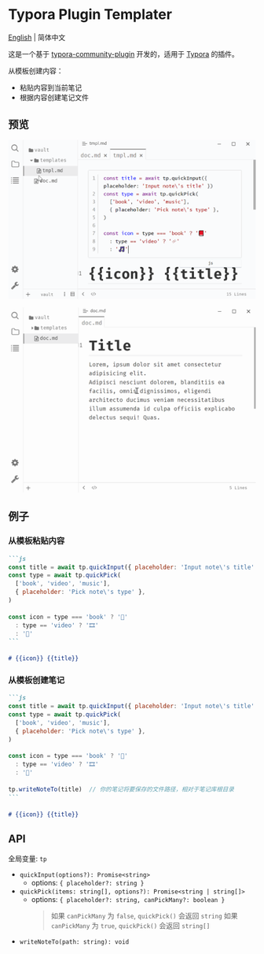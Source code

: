 # Typora Plugin Templater

[English](https://github.com/typora-community-plugin/typora-plugin-wikilink#README.md) | 简体中文

这是一个基于 [typora-community-plugin](https://github.com/typora-community-plugin/typora-community-plugin) 开发的，适用于 [Typora](https://typora.io) 的插件。

从模板创建内容：

- 粘贴内容到当前笔记
- 根据内容创建笔记文件

## 预览

![](./docs/assets/paste-note.gif)

![](./docs/assets/write-note.gif)

## 例子

### 从模板粘贴内容

````markdown
```js
const title = await tp.quickInput({ placeholder: 'Input note\'s title' })
const type = await tp.quickPick(
  ['book', 'video', 'music'], 
  { placeholder: 'Pick note\'s type' },
)

const icon = type === 'book' ? '📕' 
  : type == 'video' ? '🎞' 
  : '🎵'
```

# {{icon}} {{title}}
````

### 从模板创建笔记

````markdown
```js
const title = await tp.quickInput({ placeholder: 'Input note\'s title' })
const type = await tp.quickPick(
  ['book', 'video', 'music'], 
  { placeholder: 'Pick note\'s type' },
)

const icon = type === 'book' ? '📕' 
  : type == 'video' ? '🎞' 
  : '🎵'

tp.writeNoteTo(title)  // 你的笔记将要保存的文件路径，相对于笔记库根目录
```

# {{icon}} {{title}}
````

## API

全局变量: `tp`

- `quickInput(options?): Promise<string>`
  - options: `{ placeholder?: string }`
- `quickPick(items: string[], options?): Promise<string | string[]>`
  - options: `{ placeholder?: string, canPickMany?: boolean }`
    > 如果 `canPickMany` 为 `false`, `quickPick()` 会返回 `string`
    > 如果 `canPickMany` 为 `true`, `quickPick()` 会返回 `string[]`
- `writeNoteTo(path: string): void`
